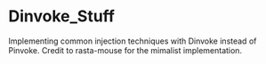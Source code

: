 # Dinvoke_Stuff
Implementing common injection techniques with Dinvoke instead of Pinvoke. Credit to rasta-mouse for the mimalist implementation.
